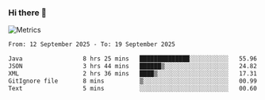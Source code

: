 ### Hi there 👋

![Metrics](https://github.com/radoapx/radoapx/blob/main/github-metrics.svg)

<!--START_SECTION:waka-->

```txt
From: 12 September 2025 - To: 19 September 2025

Java                 8 hrs 25 mins   ██████████████░░░░░░░░░░░   55.96 %
JSON                 3 hrs 44 mins   ██████▒░░░░░░░░░░░░░░░░░░   24.82 %
XML                  2 hrs 36 mins   ████▒░░░░░░░░░░░░░░░░░░░░   17.31 %
GitIgnore file       8 mins          ▒░░░░░░░░░░░░░░░░░░░░░░░░   00.99 %
Text                 5 mins          ░░░░░░░░░░░░░░░░░░░░░░░░░   00.60 %
```

<!--END_SECTION:waka-->

<!--
**radoapx/radoapx** is a ✨ _special_ ✨ repository because its `README.md` (this file) appears on your GitHub profile.

Here are some ideas to get you started:

- 🔭 I’m currently working on ...
- 🌱 I’m currently learning ...
- 👯 I’m looking to collaborate on ...
- 🤔 I’m looking for help with ...
- 💬 Ask me about ...
- 📫 How to reach me: ...
- 😄 Pronouns: ...
- ⚡ Fun fact: ...
-->
